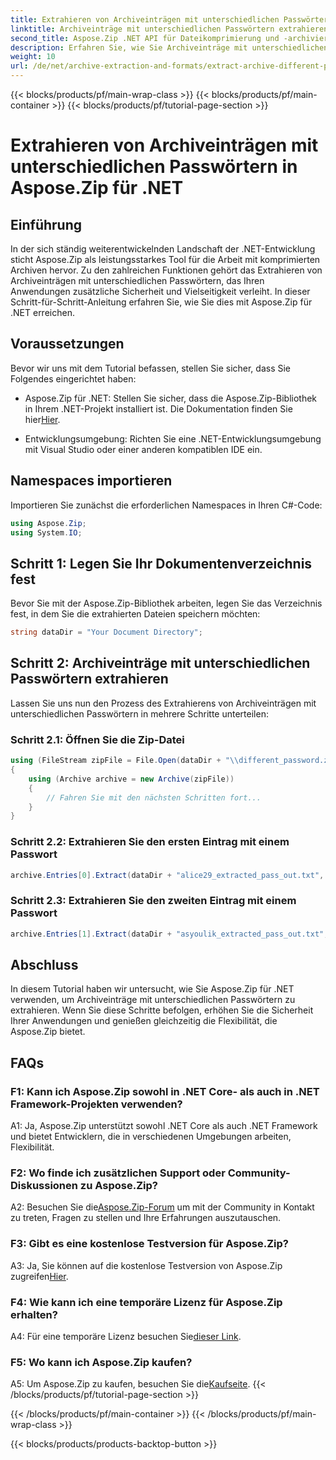```yaml
---
title: Extrahieren von Archiveinträgen mit unterschiedlichen Passwörtern in Aspose.Zip für .NET
linktitle: Archiveinträge mit unterschiedlichen Passwörtern extrahieren
second_title: Aspose.Zip .NET API für Dateikomprimierung und -archivierung
description: Erfahren Sie, wie Sie Archiveinträge mit unterschiedlichen Passwörtern in Aspose.Zip für .NET extrahieren. Steigern Sie die Sicherheit und Flexibilität Ihrer Anwendungen.
weight: 10
url: /de/net/archive-extraction-and-formats/extract-archive-different-passwords/
---
```


{{< blocks/products/pf/main-wrap-class >}}
{{< blocks/products/pf/main-container >}}
{{< blocks/products/pf/tutorial-page-section >}}

# Extrahieren von Archiveinträgen mit unterschiedlichen Passwörtern in Aspose.Zip für .NET

## Einführung

In der sich ständig weiterentwickelnden Landschaft der .NET-Entwicklung sticht Aspose.Zip als leistungsstarkes Tool für die Arbeit mit komprimierten Archiven hervor. Zu den zahlreichen Funktionen gehört das Extrahieren von Archiveinträgen mit unterschiedlichen Passwörtern, das Ihren Anwendungen zusätzliche Sicherheit und Vielseitigkeit verleiht. In dieser Schritt-für-Schritt-Anleitung erfahren Sie, wie Sie dies mit Aspose.Zip für .NET erreichen.

## Voraussetzungen

Bevor wir uns mit dem Tutorial befassen, stellen Sie sicher, dass Sie Folgendes eingerichtet haben:

-  Aspose.Zip für .NET: Stellen Sie sicher, dass die Aspose.Zip-Bibliothek in Ihrem .NET-Projekt installiert ist. Die Dokumentation finden Sie hier[Hier](https://reference.aspose.com/zip/net/).

- Entwicklungsumgebung: Richten Sie eine .NET-Entwicklungsumgebung mit Visual Studio oder einer anderen kompatiblen IDE ein.

## Namespaces importieren

Importieren Sie zunächst die erforderlichen Namespaces in Ihren C#-Code:

```csharp
using Aspose.Zip;
using System.IO;
```

## Schritt 1: Legen Sie Ihr Dokumentenverzeichnis fest

Bevor Sie mit der Aspose.Zip-Bibliothek arbeiten, legen Sie das Verzeichnis fest, in dem Sie die extrahierten Dateien speichern möchten:

```csharp
string dataDir = "Your Document Directory";
```

## Schritt 2: Archiveinträge mit unterschiedlichen Passwörtern extrahieren

Lassen Sie uns nun den Prozess des Extrahierens von Archiveinträgen mit unterschiedlichen Passwörtern in mehrere Schritte unterteilen:

### Schritt 2.1: Öffnen Sie die Zip-Datei

```csharp
using (FileStream zipFile = File.Open(dataDir + "\\different_password.zip", FileMode.Open))
{
    using (Archive archive = new Archive(zipFile))
    {
        // Fahren Sie mit den nächsten Schritten fort...
    }
}
```

### Schritt 2.2: Extrahieren Sie den ersten Eintrag mit einem Passwort

```csharp
archive.Entries[0].Extract(dataDir + "alice29_extracted_pass_out.txt", "first_pass");
```

### Schritt 2.3: Extrahieren Sie den zweiten Eintrag mit einem Passwort

```csharp
archive.Entries[1].Extract(dataDir + "asyoulik_extracted_pass_out.txt", "second_pass");
```

## Abschluss

In diesem Tutorial haben wir untersucht, wie Sie Aspose.Zip für .NET verwenden, um Archiveinträge mit unterschiedlichen Passwörtern zu extrahieren. Wenn Sie diese Schritte befolgen, erhöhen Sie die Sicherheit Ihrer Anwendungen und genießen gleichzeitig die Flexibilität, die Aspose.Zip bietet.

## FAQs

### F1: Kann ich Aspose.Zip sowohl in .NET Core- als auch in .NET Framework-Projekten verwenden?

A1: Ja, Aspose.Zip unterstützt sowohl .NET Core als auch .NET Framework und bietet Entwicklern, die in verschiedenen Umgebungen arbeiten, Flexibilität.

### F2: Wo finde ich zusätzlichen Support oder Community-Diskussionen zu Aspose.Zip?

 A2: Besuchen Sie die[Aspose.Zip-Forum](https://forum.aspose.com/c/zip/37) um mit der Community in Kontakt zu treten, Fragen zu stellen und Ihre Erfahrungen auszutauschen.

### F3: Gibt es eine kostenlose Testversion für Aspose.Zip?

 A3: Ja, Sie können auf die kostenlose Testversion von Aspose.Zip zugreifen[Hier](https://releases.aspose.com/).

### F4: Wie kann ich eine temporäre Lizenz für Aspose.Zip erhalten?

 A4: Für eine temporäre Lizenz besuchen Sie[dieser Link](https://purchase.aspose.com/temporary-license/).

### F5: Wo kann ich Aspose.Zip kaufen?

 A5: Um Aspose.Zip zu kaufen, besuchen Sie die[Kaufseite](https://purchase.aspose.com/buy).
{{< /blocks/products/pf/tutorial-page-section >}}

{{< /blocks/products/pf/main-container >}}
{{< /blocks/products/pf/main-wrap-class >}}

{{< blocks/products/products-backtop-button >}}
